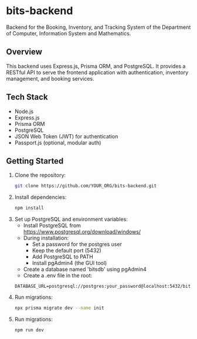# bits-backend

Backend for the Booking, Inventory, and Tracking System of the Department of Computer, Information System and Mathematics.

## Overview

This backend uses Express.js, Prisma ORM, and PostgreSQL. It provides a RESTful API to serve the frontend application with authentication, inventory management, and booking services.

## Tech Stack

- Node.js
- Express.js
- Prisma ORM
- PostgreSQL
- JSON Web Token (JWT) for authentication
- Passport.js (optional, modular auth)

## Getting Started

1. Clone the repository:
   ```bash
   git clone https://github.com/YOUR_ORG/bits-backend.git

2. Install dependencies:
   ```bash
   npm install

3. Set up PostgreSQL and environment variables:
   - Install PostgreSQL from https://www.postgresql.org/download/windows/
   - During installation:
     - Set a password for the postgres user
     - Keep the default port (5432)
     - Add PostgreSQL to PATH
     - Install pgAdmin4 (the GUI tool)
   - Create a database named 'bitsdb' using pgAdmin4
   - Create a .env file in the root:
   ```env
   DATABASE_URL=postgresql://postgres:your_password@localhost:5432/bitsdb
   
4. Run migrations:
   ```bash
   npx prisma migrate dev --name init

5. Run migrations:
   ```bash
   npm run dev

   
